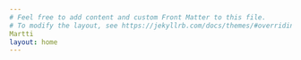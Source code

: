 ```yaml
---
# Feel free to add content and custom Front Matter to this file.
# To modify the layout, see https://jekyllrb.com/docs/themes/#overriding-theme-defaults
Martti 
layout: home
---
```

